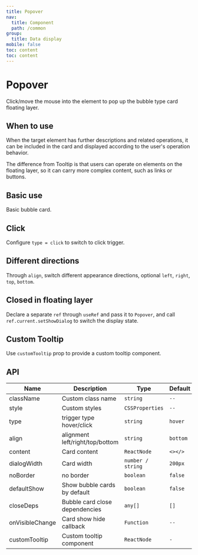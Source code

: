 ```yaml
---
title: Popover
nav:
  title: Component
  path: /common
group:
  title: Data display
mobile: false
toc: content
toc: content
---
```


# Popover

Click/move the mouse into the element to pop up the bubble type card floating layer.

## When to use

When the target element has further descriptions and related operations, it can be included in the card and displayed according to the user's operation behavior.

The difference from Tooltip is that users can operate on elements on the floating layer, so it can carry more complex content, such as links or buttons.

## Basic use

Basic bubble card.

<code src="./demos/index1.tsx"></code>

## Click

Configure `type = click` to switch to click trigger.

<code src="./demos/index2.tsx"></code>

## Different directions

Through `align`, switch different appearance directions, optional `left`, `right`, `top`, `bottom`.

<code src="./demos/index3.tsx"></code>

## Closed in floating layer

Declare a separate `ref` through `useRef` and pass it to `Popover`, and call `ref.current.setShowDialog` to switch the display state.

<code src="./demos/index4.tsx"></code>

## Custom Tooltip

Use `customTooltip` prop to provide a custom tooltip component.

<code src="./demos/index5.tsx"></code>

## API

| Name            | Description                     | Type              | Default  |
| --------------- | ------------------------------- | ----------------- | -------- |
| className       | Custom class name               | `string`          | `--`     |
| style           | Custom styles                   | `CSSProperties`   | `--`     |
| type            | trigger type hover/click        | `string`          | `hover`  |
| align           | alignment left/right/top/bottom | `string`          | `bottom` |
| content         | Card content                    | `ReactNode`       | `<></>`  |
| dialogWidth     | Card width                      | `number / string` | `200px`  |
| noBorder        | no border                       | `boolean`         | `false`  |
| defaultShow     | Show bubble cards by default    | `boolean`         | `false`  |
| closeDeps       | Bubble card close dependencies  | `any[]`           | `[]`     |
| onVisibleChange | Card show hide callback         | `Function`        | `--`     |
| customTooltip  | Custom tooltip component           | `ReactNode`             | `-`       |

